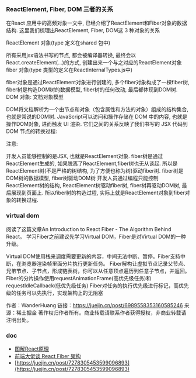 ### ReactElement, Fiber, DOM 三者的关系
在React 应用中的高频对象一文中, 已经介绍了ReactElement和Fiber对象的数据结构. 这里我们梳理出ReactElement, Fiber, DOM这 3 种对象的关系

ReactElement 对象(type 定义在shared 包中)

所有采用jsx语法书写的节点, 都会被编译器转换, 最终会以React.createElement(...)的方式, 创建出来一个与之对应的ReactElement对象
fiber 对象(type 类型的定义在ReactInternalTypes.js中)

fiber对象是通过ReactElement对象进行创建的, 多个fiber对象构成了一棵fiber树, fiber树是构造DOM树的数据模型, fiber树的任何改动, 最后都体现到DOM树.
DOM 对象: 文档对象模型

DOM将文档解析为一个由节点和对象（包含属性和方法的对象）组成的结构集合, 也就是常说的DOM树.
JavaScript可以访问和操作存储在 DOM 中的内容, 也就是操作DOM对象, 进而触发 UI 渲染.
它们之间的关系反映了我们书写的 JSX 代码到 DOM 节点的转换过程:



注意:

开发人员能够控制的是JSX, 也就是ReactElement对象.
fiber树是通过ReactElement生成的, 如果脱离了ReactElement,fiber树也无从谈起. 所以是ReactElement树(不是严格的树结构, 为了方便也称为树)驱动fiber树.
fiber树是DOM树的数据模型, fiber树驱动DOM树
开发人员通过编程只能控制ReactElement树的结构, ReactElement树驱动fiber树, fiber树再驱动DOM树, 最后展现到页面上. 所以fiber树的构造过程, 实际上就是ReactElement对象到fiber对象的转换过程.


### virtual dom

阅读了这篇文章An Introduction to React Fiber - The Algorithm Behind React。
学习Fiber之前建议先学习Virtual DOM，Fiber是对Virtual DOM的一种升级。

Virtual DOM使用栈来调度需要更新的内容，中间无法中断、暂停。Fiber支持中断，在浏览器渲染帧里面分片执行更新任务。
Fiber解构让虚拟节点记录父节点、兄弟节点、子节点，形成链表树，你可以从任意顶点遍历到任意子节点，并返回。
Fiber的分片操作使用requestAnimationFrame(高优先级任务)和requestIdleCallback(低优先级任务)
Fiber对任务的执行优先级进行标记，高优先级的任务可以先执行，实现架构上的无阻塞

作者：WanderHuang
链接：https://juejin.cn/post/6989558353160585246
来源：稀土掘金
著作权归作者所有。商业转载请联系作者获得授权，非商业转载请注明出处。

### doc

* [图解React原理](https://7km.top/main/fibertree-prepare)
* [前端大佬谈 React Fiber 架构](https://zhuanlan.zhihu.com/p/137234573)
* [https://juejin.cn/post/7278305453599096893](https://juejin.cn/post/7278305453599096893)